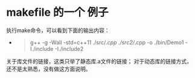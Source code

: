 # makefile 的一个 例子

执行make命令，可以看到下面的输出内容：

 - > g++ -g -Wall -std=c++11  ./src/*.cpp ./src2/*.cpp -o ./bin/Demo1 -I./include -I./include2  

 
关于库文件的链接，这类只举了静态库.a文件的链接；
对于动态库的链接方式，还不是太熟悉，没有做这方面说明。

